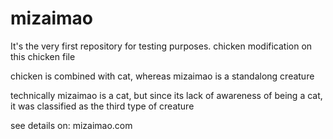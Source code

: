 # mizaimao
It's the very first repository for testing purposes.
chicken modification on this chicken file

chicken is combined with cat, whereas mizaimao is a standalong creature 

technically mizaimao is a cat, but since its lack of awareness of being a cat, it was classified as the third type of creature

see details on:
mizaimao.com
